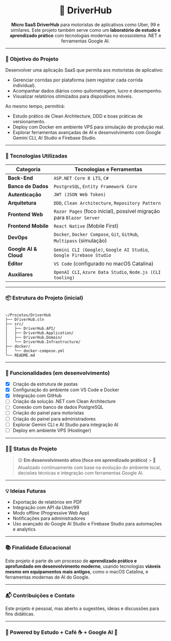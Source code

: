 <h1 align="center">🚗 DriverHub</h1>

<p align="center">
  <strong>Micro SaaS DriverHub</strong> para motoristas de aplicativos como Uber, 99 e similares.  
  Este projeto também serve como um <strong>laboratório de estudo e aprendizado prático</strong> com tecnologias modernas no ecossistema .NET e ferramentas Google AI.
</p>

---

### 🧭 Objetivo do Projeto

Desenvolver uma aplicação SaaS que permita aos motoristas de aplicativo:
- Gerenciar corridas por plataforma (sem registrar cada corrida individual).
- Acompanhar dados diários como quilometragem, lucro e desempenho.
- Visualizar relatórios otimizados para dispositivos móveis.

Ao mesmo tempo, permitirá:
- Estudo prático de Clean Architecture, DDD e boas práticas de versionamento.
- Deploy com Docker em ambiente VPS para simulação de produção real.
- Explorar ferramentas avançadas de AI e desenvolvimento com Google Gemini CLI, AI Studio e Firebase Studio.

---

### 🧰 Tecnologias Utilizadas

| Categoria                | Tecnologias e Ferramentas                                  |
|-------------------------|------------------------------------------------------------|
| **Back-End** | `ASP.NET Core 8 LTS`, `C#`                                 |
| **Banco de Dados** | `PostgreSQL`, `Entity Framework Core`                      |
| **Autenticação** | `JWT (JSON Web Token)`                                     |
| **Arquitetura** | `DDD`, `Clean Architecture`, `Repository Pattern`          |
| **Frontend Web** | `Razor Pages` (foco inicial), possível migração para `Blazor Server` |
| **Frontend Mobile** | `React Native` (Mobile First)                              |
| **DevOps** | `Docker`, `Docker Compose`, `Git`, `GitHub`, `Multipass` (simulação) |
| **Google AI & Cloud** | `Gemini CLI (Google)`, `Google AI Studio`, `Google Firebase Studio` |
| **Editor** | `VS Code` (configurado no macOS Catalina)                  |
| **Auxiliares** | `OpenAI CLI`, `Azure Data Studio`, `Node.js (CLI tooling)` |

---

### 📦 Estrutura do Projeto (inicial)

<pre><code>
~/Projetos/DriverHub
├── DriverHub.sln
├── src/
│   ├── DriverHub.API/
│   ├── DriverHub.Application/
│   ├── DriverHub.Domain/
│   └── DriverHub.Infrastructure/
├── docker/
│   └── docker-compose.yml
└── README.md
</code></pre>

---

### 🚀 Funcionalidades (em desenvolvimento)

- [x] Criação da estrutura de pastas
- [x] Configuração do ambiente com VS Code e Docker
- [x] Integração com GitHub
- [ ] Criação da solução .NET com Clean Architecture
- [ ] Conexão com banco de dados PostgreSQL
- [ ] Criação do painel para motoristas
- [ ] Criação do painel para administradores
- [ ] Explorar Gemini CLI e AI Studio para integração AI
- [ ] Deploy em ambiente VPS (Hostinger)

---

### 👨‍💻 Status do Projeto

> 🟡 **Em desenvolvimento ativo (foco em aprendizado prático)** > 🔄 Atualizado continuamente com base na evolução do ambiente local, decisões técnicas e integração com ferramentas Google AI.

---

### 💡 Ideias Futuras

- Exportação de relatórios em PDF
- Integração com API da Uber/99
- Modo offline (Progressive Web App)
- Notificações para administradores
- Uso avançado do Google AI Studio e Firebase Studio para automações e analytics

---

### 📚 Finalidade Educacional

Este projeto é parte de um processo de **aprendizado prático e aprofundado em desenvolvimento moderno**, usando tecnologias **viáveis mesmo em equipamentos mais antigos**, como o macOS Catalina, e ferramentas modernas de AI do Google.

---

### 📬 Contribuições e Contato

Este projeto é pessoal, mas aberto a sugestões, ideias e discussões para fins didáticas.

---

### 🧠 Powered by Estudo + Café ☕ + Google AI 🚀